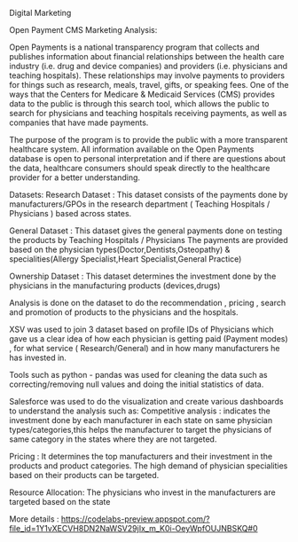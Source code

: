 Digital Marketing

Open Payment CMS Marketing Analysis:

Open Payments is a national transparency program that collects and publishes information about financial relationships between the health care industry (i.e. drug and device companies) and providers (i.e. physicians and teaching hospitals). These relationships may involve payments to providers for things such as research, meals, travel, gifts, or speaking fees. One of the ways that the Centers for Medicare & Medicaid Services (CMS) provides data to the public is through this search tool, which allows the public to search for physicians and teaching hospitals receiving payments, as well as companies that have made payments.

The purpose of the program is to provide the public with a more transparent healthcare system. All information available on the Open Payments database is open to personal interpretation and if there are questions about the data, healthcare consumers should speak directly to the healthcare provider for a better understanding.

Datasets: Research Dataset : This dataset consists of the payments done by manufacturers/GPOs in the research department ( Teaching Hospitals / Physicians ) based across states.

General Dataset : This dataset gives the general payments done on testing the products by Teaching Hospitals / Physicians The payments are provided based on the physician types(Doctor,Dentists,Osteopathy) & specialities(Allergy Specialist,Heart Specialist,General Practice)

Ownership Dataset : This dataset determines the investment done by the physicians in the manufacturing products (devices,drugs)

Analysis is done on the dataset to do the recommendation , pricing , search and promotion of products to the physicians and the hospitals.

XSV was used to join 3 dataset based on profile IDs of Physicians which gave us a clear idea of how each physician is getting paid (Payment modes) , for what service ( Research/General) and in how many manufacturers he has invested in.

Tools such as python - pandas was used for cleaning the data such as correcting/removing null values and doing the initial statistics of data.

Salesforce was used to do the visualization and create various dashboards to understand the analysis such as: Competitive analysis : indicates the investment done by each manufacturer in each state on same physician types/categories,this helps the manufacturer to target the physicians of same category in the states where they are not targeted.

Pricing : It determines the top manufacturers and their investment in the products and product categories. The high demand of physician specialities based on their products can be targeted.

Resource Allocation: The physicians who invest in the manufacturers are targeted based on the state

More details : https://codelabs-preview.appspot.com/?file_id=1Y1vXECVH8DN2NaWSV29jIx_m_K0i-OeyWpfOUJNBSKQ#0
